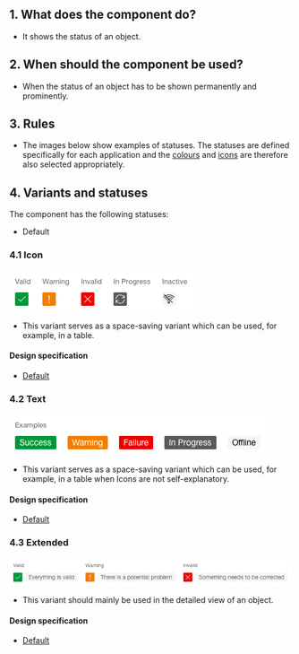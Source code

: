 ## 1. What does the component do? 
* It shows the status of an object.


## 2. When should the component be used?
* When the status of an object has to be shown permanently and prominently. 


## 3. Rules
* The images below show examples of statuses. The statuses are defined specifically for each application and the [colours](https://digital.sbb.ch/en/brand_elemente/farben) and [icons](https://digital.sbb.ch/en/brand_elemente/icons) are therefore also selected appropriately.


## 4. Variants and statuses
The component has the following statuses:
* Default

### 4.1 Icon
![Example image of the status component in the bubble variant with icon only](https://raw.githubusercontent.com/sbb-design-systems/design-system-webapp-documentation/master/documentation/components/status/images/Status_Icon.png 'class: image')
* This variant serves as a space-saving variant which can be used, for example, in a table.

#### Design specification
* [Default](https://www.sketch.com/s/58b25e4c-bf9c-4f74-973f-503538fcbea2/a/JRAJOM#Inspector)

### 4.2 Text 
![Example image of the status component in the extended variant with text only](https://raw.githubusercontent.com/sbb-design-systems/design-system-webapp-documentation/master/documentation/components/status/images/Status_Text.png 'class: image')
* This variant serves as a space-saving variant which can be used, for example, in a table when Icons are not self-explanatory.

#### Design specification
* [Default](https://www.sketch.com/s/58b25e4c-bf9c-4f74-973f-503538fcbea2/a/vjRQD1#Inspector)

### 4.3 Extended 
![Example image of the status component in the extended variant with icon and text](https://raw.githubusercontent.com/sbb-design-systems/design-system-webapp-documentation/master/documentation/components/status/images/Status_Extended.png 'class: image')
* This variant should mainly be used in the detailed view of an object.

#### Design specification
* [Default](https://www.sketch.com/s/58b25e4c-bf9c-4f74-973f-503538fcbea2/a/vjRQD1#Inspector)
